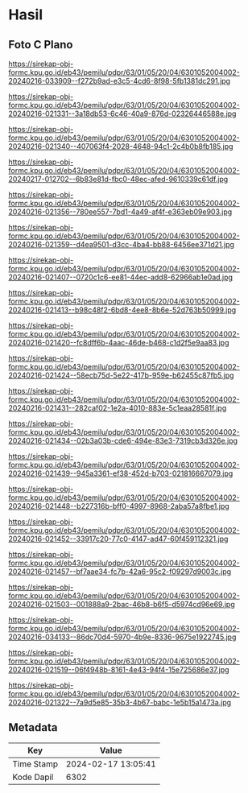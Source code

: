 # Hasil

## Foto C Plano

https://sirekap-obj-formc.kpu.go.id/eb43/pemilu/pdpr/63/01/05/20/04/6301052004002-20240216-033909--f272b9ad-e3c5-4cd6-8f98-5fb1381dc291.jpg

https://sirekap-obj-formc.kpu.go.id/eb43/pemilu/pdpr/63/01/05/20/04/6301052004002-20240216-021331--3a18db53-6c46-40a9-876d-02326446588e.jpg

https://sirekap-obj-formc.kpu.go.id/eb43/pemilu/pdpr/63/01/05/20/04/6301052004002-20240216-021340--407063f4-2028-4648-94c1-2c4b0b8fb185.jpg

https://sirekap-obj-formc.kpu.go.id/eb43/pemilu/pdpr/63/01/05/20/04/6301052004002-20240217-012702--6b83e81d-fbc0-48ec-afed-9610339c61df.jpg

https://sirekap-obj-formc.kpu.go.id/eb43/pemilu/pdpr/63/01/05/20/04/6301052004002-20240216-021356--780ee557-7bd1-4a49-af4f-e363eb09e903.jpg

https://sirekap-obj-formc.kpu.go.id/eb43/pemilu/pdpr/63/01/05/20/04/6301052004002-20240216-021359--d4ea9501-d3cc-4ba4-bb88-6456ee371d21.jpg

https://sirekap-obj-formc.kpu.go.id/eb43/pemilu/pdpr/63/01/05/20/04/6301052004002-20240216-021407--0720c1c6-ee81-44ec-add8-62966ab1e0ad.jpg

https://sirekap-obj-formc.kpu.go.id/eb43/pemilu/pdpr/63/01/05/20/04/6301052004002-20240216-021413--b98c48f2-6bd8-4ee8-8b6e-52d763b50999.jpg

https://sirekap-obj-formc.kpu.go.id/eb43/pemilu/pdpr/63/01/05/20/04/6301052004002-20240216-021420--fc8dff6b-4aac-46de-b468-c1d2f5e9aa83.jpg

https://sirekap-obj-formc.kpu.go.id/eb43/pemilu/pdpr/63/01/05/20/04/6301052004002-20240216-021424--58ecb75d-5e22-417b-959e-b62455c87fb5.jpg

https://sirekap-obj-formc.kpu.go.id/eb43/pemilu/pdpr/63/01/05/20/04/6301052004002-20240216-021431--282caf02-1e2a-4010-883e-5c1eaa28581f.jpg

https://sirekap-obj-formc.kpu.go.id/eb43/pemilu/pdpr/63/01/05/20/04/6301052004002-20240216-021434--02b3a03b-cde6-494e-83e3-7319cb3d326e.jpg

https://sirekap-obj-formc.kpu.go.id/eb43/pemilu/pdpr/63/01/05/20/04/6301052004002-20240216-021439--945a3361-ef38-452d-b703-021816667079.jpg

https://sirekap-obj-formc.kpu.go.id/eb43/pemilu/pdpr/63/01/05/20/04/6301052004002-20240216-021448--b227316b-bff0-4997-8968-2aba57a8fbe1.jpg

https://sirekap-obj-formc.kpu.go.id/eb43/pemilu/pdpr/63/01/05/20/04/6301052004002-20240216-021452--33917c20-77c0-4147-ad47-60f459112321.jpg

https://sirekap-obj-formc.kpu.go.id/eb43/pemilu/pdpr/63/01/05/20/04/6301052004002-20240216-021457--bf7aae34-fc7b-42a6-95c2-f09297d9003c.jpg

https://sirekap-obj-formc.kpu.go.id/eb43/pemilu/pdpr/63/01/05/20/04/6301052004002-20240216-021503--001888a9-2bac-46b8-b6f5-d5974cd96e69.jpg

https://sirekap-obj-formc.kpu.go.id/eb43/pemilu/pdpr/63/01/05/20/04/6301052004002-20240216-034133--86dc70d4-5970-4b9e-8336-9675e1922745.jpg

https://sirekap-obj-formc.kpu.go.id/eb43/pemilu/pdpr/63/01/05/20/04/6301052004002-20240216-021519--06f4948b-8161-4e43-94f4-15e725686e37.jpg

https://sirekap-obj-formc.kpu.go.id/eb43/pemilu/pdpr/63/01/05/20/04/6301052004002-20240216-021322--7a9d5e85-35b3-4b67-babc-1e5b15a1473a.jpg


## Metadata

| Key        | Value               |
| ---------- | ------------------- |
| Time Stamp | 2024-02-17 13:05:41 |
| Kode Dapil | 6302                |



